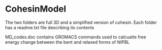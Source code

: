 # CohesinModel

The two folders are full 3D and a simplified version of cohesin. Each folder has a readme.txt file describing its contents

MD_codes.doc contains GROMACS commands used to calcualte free energy change between the bent and relaxed forms of NIPBL
